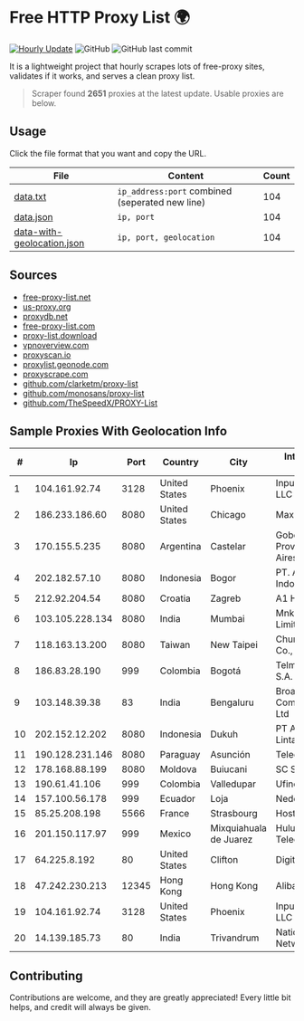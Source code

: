 
# Free HTTP Proxy List 🌍

[![Hourly Update](https://github.com/mertguvencli/http-proxy-list/actions/workflows/main.yml/badge.svg?branch=main)](https://github.com/mertguvencli/http-proxy-list/actions/workflows/main.yml)
![GitHub](https://img.shields.io/github/license/mertguvencli/http-proxy-list)
![GitHub last commit](https://img.shields.io/github/last-commit/mertguvencli/http-proxy-list)

It is a lightweight project that hourly scrapes lots of free-proxy sites, validates if it works, and serves a clean proxy list.


> Scraper found **2651** proxies at the latest update. Usable proxies are below.

## Usage

Click the file format that you want and copy the URL.


|File|Content|Count|
|----|-------|-----|
|[data.txt](https://raw.githubusercontent.com/mertguvencli/http-proxy-list/main/proxy-list/data.txt)|`ip_address:port` combined (seperated new line)|104|
|[data.json](https://raw.githubusercontent.com/mertguvencli/http-proxy-list/main/proxy-list/data.json)|`ip, port`|104|
|[data-with-geolocation.json](https://raw.githubusercontent.com/mertguvencli/http-proxy-list/main/proxy-list/data-with-geolocation.json)|`ip, port, geolocation`|104|

## Sources

* [free-proxy-list.net](https://free-proxy-list.net)
* [us-proxy.org](https://www.us-proxy.org)
* [proxydb.net](http://proxydb.net)
* [free-proxy-list.com](https://free-proxy-list.com/?page=&port=&type%5B%5D=http&type%5B%5D=https&up_time=0&search=Search)
* [proxy-list.download](https://www.proxy-list.download/HTTP)
* [vpnoverview.com](https://vpnoverview.com/privacy/anonymous-browsing/free-proxy-servers)
* [proxyscan.io](https://www.proxyscan.io)
* [proxylist.geonode.com](https://proxylist.geonode.com/api/proxy-list?limit=300&page=1&sort_by=lastChecked&sort_type=desc&protocols=http,https)
* [proxyscrape.com](https://api.proxyscrape.com/v2/?request=displayproxies&protocol=http&timeout=10000&country=all&ssl=all&anonymity=all)
* [github.com/clarketm/proxy-list](https://raw.githubusercontent.com/clarketm/proxy-list/master/proxy-list-raw.txt)
* [github.com/monosans/proxy-list](https://raw.githubusercontent.com/monosans/proxy-list/main/proxies/http.txt)
* [github.com/TheSpeedX/PROXY-List](https://raw.githubusercontent.com/TheSpeedX/PROXY-List/master/http.txt)


## Sample Proxies With Geolocation Info

|#|Ip|Port|Country|City|Internet Service Provider|
|-|--|----|-------|----|-------------------------|
|1|104.161.92.74|3128|United States|Phoenix|Input Output Flood LLC|
|2|186.233.186.60|8080|United States|Chicago|Maxihost LTDA|
|3|170.155.5.235|8080|Argentina|Castelar|Gobernacion de la Provincia de Buenos Aires|
|4|202.182.57.10|8080|Indonesia|Bogor|PT. Arsen Kusuma Indonesia|
|5|212.92.204.54|8080|Croatia|Zagreb|A1 Hrvatska d.o.o|
|6|103.105.228.134|8080|India|Mumbai|Mnk Infoway Private Limited|
|7|118.163.13.200|8080|Taiwan|New Taipei|Chunghwa Telecom Co., Ltd.|
|8|186.83.28.190|999|Colombia|Bogotá|Telmex Colombia S.A.|
|9|103.148.39.38|83|India|Bengaluru|Broadway Communication Pvt Ltd|
|10|202.152.12.202|8080|Indonesia|Dukuh|PT Aplikanusa Lintasarta|
|11|190.128.231.146|8080|Paraguay|Asunción|Telecel S.A.|
|12|178.168.88.199|8080|Moldova|Buiucani|SC STARNET SRL|
|13|190.61.41.106|999|Colombia|Valledupar|Ufinet Panama S.A.|
|14|157.100.56.178|999|Ecuador|Loja|Nedetel S.A.|
|15|85.25.208.198|5566|France|Strasbourg|Host Europe GmbH|
|16|201.150.117.97|999|Mexico|Mixquiahuala de Juarez|Hulux Telecomunicaciones|
|17|64.225.8.192|80|United States|Clifton|DigitalOcean, LLC|
|18|47.242.230.213|12345|Hong Kong|Hong Kong|Alibaba.com LLC|
|19|104.161.92.74|3128|United States|Phoenix|Input Output Flood LLC|
|20|14.139.185.73|80|India|Trivandrum|National Knowledge Network|



## Contributing

Contributions are welcome, and they are greatly appreciated! Every
little bit helps, and credit will always be given.

